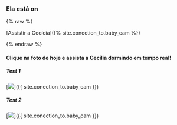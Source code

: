 ### Ela está on

{% raw %}

[Assistir a Cecícia]({% site.conection_to.baby_cam %})

{% endraw %}
#### Clique na foto de hoje e assista a Cecília dormindo em tempo real!


##### Test 1
[![]({{site.baseurl}}/pics/deep_sleep.jpg)]({{ site.conection_to.baby_cam }})


##### Test 2
[<img src="{{site.baseurl}}/pics/deep_sleep.jpg">]({{ site.conection_to.baby_cam }})


